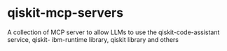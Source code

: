 # qiskit-mcp-servers
A collection of MCP server to allow LLMs to use the qiskit-code-assistant service, qiskit- ibm-runtime library, qiskit library and others
